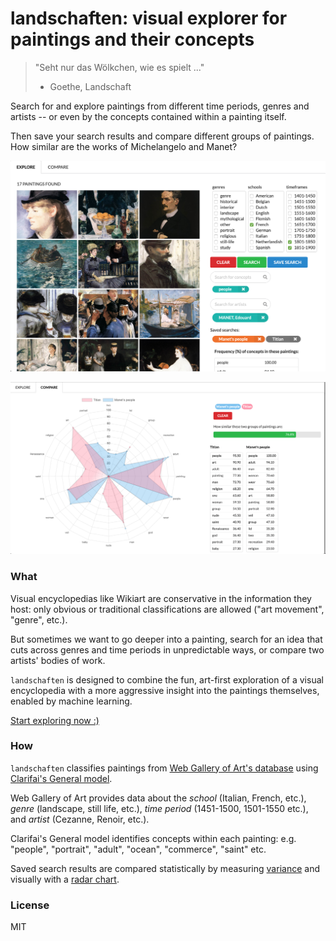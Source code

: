 # landschaften: visual explorer for paintings and their concepts
 
> "Seht nur das Wölkchen, wie es spielt ..."
>
> - Goethe, Landschaft 

Search for and explore paintings from different time periods, genres and artists -- 
or even by the concepts contained within a painting itself.

Then save your search results and compare different groups of paintings. 
How similar are the works of Michelangelo and Manet?  


![](landschaften_explore.png) 

![](landschaften_compare.png)


### What

Visual encyclopedias like Wikiart are conservative in the information they host: only obvious or traditional classifications are allowed ("art movement", "genre", etc.).

But sometimes we want to go deeper into a painting, search for an idea that cuts across genres and time periods in unpredictable ways, or compare two artists' bodies of work.

`landschaften` is designed to combine the fun, art-first exploration of a visual encyclopedia with a more aggressive insight into the paintings themselves, enabled by machine learning.     

[Start exploring now :)](https://landschaften.herokuapp.com/)

### How

`landschaften` classifies paintings from [Web Gallery of Art's database](https://www.wga.hu/frames-e.html?/html/c/cornelis/index.html)  using [Clarifai's General model](https://www.clarifai.com/models/general-image-recognition-model-aaa03c23b3724a16a56b629203edc62c). 

Web Gallery of Art provides data about the _school_ (Italian, French, etc.), _genre_ (landscape, still life, etc.), _time period_ (1451-1500, 1501-1550 etc.), and _artist_ (Cezanne, Renoir, etc.). 

Clarifai's General model identifies concepts within each painting: e.g. "people", "portrait", "adult", "ocean", "commerce", "saint" etc.    

Saved search results are compared statistically by measuring [variance](https://www.wikihow.com/Calculate-Variance) and visually with a [radar chart](https://en.wikipedia.org/wiki/Radar_chart#Alternatives). 


### License

MIT
